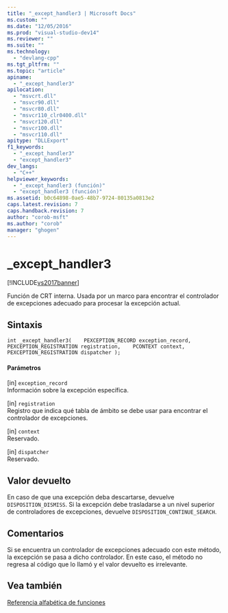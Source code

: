 ```yaml
---
title: "_except_handler3 | Microsoft Docs"
ms.custom: ""
ms.date: "12/05/2016"
ms.prod: "visual-studio-dev14"
ms.reviewer: ""
ms.suite: ""
ms.technology: 
  - "devlang-cpp"
ms.tgt_pltfrm: ""
ms.topic: "article"
apiname: 
  - "_except_handler3"
apilocation: 
  - "msvcrt.dll"
  - "msvcr90.dll"
  - "msvcr80.dll"
  - "msvcr110_clr0400.dll"
  - "msvcr120.dll"
  - "msvcr100.dll"
  - "msvcr110.dll"
apitype: "DLLExport"
f1_keywords: 
  - "_except_handler3"
  - "except_handler3"
dev_langs: 
  - "C++"
helpviewer_keywords: 
  - "_except_handler3 (función)"
  - "except_handler3 (función)"
ms.assetid: b0c64898-0ae5-48b7-9724-80135a0813e2
caps.latest.revision: 7
caps.handback.revision: 7
author: "corob-msft"
ms.author: "corob"
manager: "ghogen"
---
```

# _except_handler3
[!INCLUDE[vs2017banner](../assembler/inline/includes/vs2017banner.md)]

Función de CRT interna.  Usada por un marco para encontrar el controlador de excepciones adecuado para procesar la excepción actual.  
  
## Sintaxis  
  
```  
int _except_handler3(    PEXCEPTION_RECORD exception_record,    PEXCEPTION_REGISTRATION registration,    PCONTEXT context,    PEXCEPTION_REGISTRATION dispatcher );  
```  
  
#### Parámetros  
 \[in\] `exception_record`  
 Información sobre la excepción específica.  
  
 \[in\] `registration`  
 Registro que indica qué tabla de ámbito se debe usar para encontrar el controlador de excepciones.  
  
 \[in\] `context`  
 Reservado.  
  
 \[in\] `dispatcher`  
 Reservado.  
  
## Valor devuelto  
 En caso de que una excepción deba descartarse, devuelve `DISPOSITION_DISMISS`.  Si la excepción debe trasladarse a un nivel superior de controladores de excepciones, devuelve `DISPOSITION_CONTINUE_SEARCH`.  
  
## Comentarios  
 Si se encuentra un controlador de excepciones adecuado con este método, la excepción se pasa a dicho controlador.  En este caso, el método no regresa al código que lo llamó y el valor devuelto es irrelevante.  
  
## Vea también  
 [Referencia alfabética de funciones](../c-runtime-library/reference/crt-alphabetical-function-reference.md)